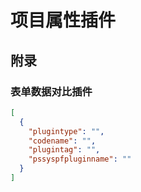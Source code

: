 # 项目属性插件

## 附录

### 表单数据对比插件

```json
[
  {
    "plugintype": "",
    "codename": "",
    "plugintag": "",
    "pssyspfpluginname": ""
  }
]
```
